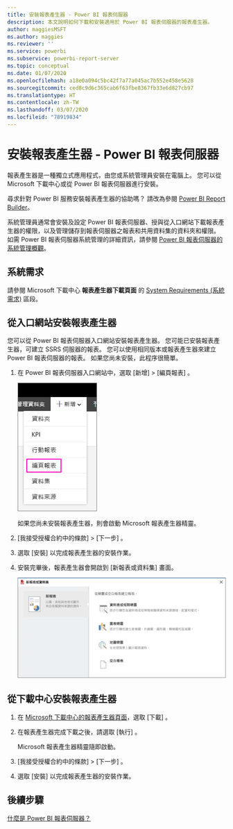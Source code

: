 ```yaml
---
title: 安裝報表產生器 - Power BI 報表伺服器
description: 本文說明如何下載和安裝適用於 Power BI 報表伺服器的報表產生器。
author: maggiesMSFT
ms.author: maggies
ms.reviewer: ''
ms.service: powerbi
ms.subservice: powerbi-report-server
ms.topic: conceptual
ms.date: 01/07/2020
ms.openlocfilehash: a18e0a094c5bc42f7a77a045ac7b552e458e5628
ms.sourcegitcommit: ced8c9d6c365cab6f63fbe8367fb33e6d827cb97
ms.translationtype: HT
ms.contentlocale: zh-TW
ms.lasthandoff: 03/07/2020
ms.locfileid: "78919834"
---
```

# <a name="install-report-builder---power-bi-report-server"></a>安裝報表產生器 - Power BI 報表伺服器

報表產生器是一種獨立式應用程式，由您或系統管理員安裝在電腦上。 您可以從 Microsoft 下載中心或從 Power BI 報表伺服器進行安裝。  

尋求針對 Power BI 服務安裝報表產生器的協助嗎？ 請改為參閱 [Power BI Report Builder](../paginated-reports/report-builder-power-bi.md)。
  
系統管理員通常會安裝及設定 Power BI 報表伺服器、授與從入口網站下載報表產生器的權限，以及管理儲存到報表伺服器之報表和共用資料集的資料夾和權限。 如需 Power BI 報表伺服器系統管理的詳細資訊，請參閱 [Power BI 報表伺服器的系統管理概觀](admin-handbook-overview.md)。  
  
## <a name="system-requirements"></a>系統需求
  
 請參閱 Microsoft 下載中心 **報表產生器下載頁面** 的 [System Requirements (系統需求)](https://go.microsoft.com/fwlink/?LinkID=734968) 區段。
 
## <a name="install-report-builder-from-a-web-portal"></a>從入口網站安裝報表產生器
  
您可以從 Power BI 報表伺服器入口網站安裝報表產生器。 您可能已安裝報表產生器，可建立 SSRS 伺服器的報表。 您可以使用相同版本或報表產生器來建立 Power BI 報表伺服器的報表。 如果您尚未安裝，此程序很簡單。

1. 在 Power BI 報表伺服器入口網站中，選取 [新增]   >  [編頁報表]  。
   
    ![[新增編頁報表] 功能表](media/quickstart-create-paginated-report/reportserver-new-paginated-report-menu.png)
   
    如果您尚未安裝報表產生器，則會啟動 Microsoft 報表產生器精靈。  
  
3.  [我接受授權合約中的條款] > [下一步]  。  
 
5.  選取 [安裝]  以完成報表產生器的安裝作業。  

2. 安裝完畢後，報表產生器會開啟到 [新報表或資料集]  畫面。
   
    ![[新報表或資料集] 畫面](media/quickstart-create-paginated-report/reportserver-paginated-new-report-screen.png)
 

##  <a name="download"></a> 從下載中心安裝報表產生器  
  
1.  在 [Microsoft 下載中心的報表產生器頁面](https://go.microsoft.com/fwlink/?LinkID=734968)，選取 [下載]  。  
  
2.  在報表產生器完成下載之後，請選取 [執行]  。  
  
     Microsoft 報表產生器精靈隨即啟動。  
  
3.  [我接受授權合約中的條款] > [下一步]  。  
 
5.  選取 [安裝]  以完成報表產生器的安裝作業。  
 

## <a name="next-steps"></a>後續步驟

[什麼是 Power BI 報表伺服器？](get-started.md)
